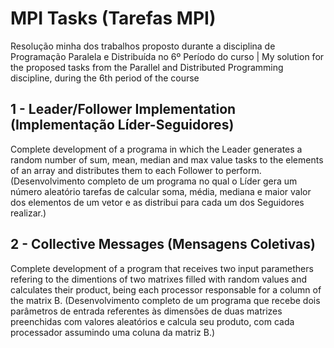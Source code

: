 # MPI Tasks (Tarefas MPI)
Resolução minha dos trabalhos proposto durante a disciplina de Programação Paralela e Distribuída no 6º Período do curso | My solution for the proposed tasks from the Parallel and Distributed Programming discipline, during the 6th period of the course

## 1 - Leader/Follower Implementation (Implementação Líder-Seguidores)
Complete development of a programa in which the Leader generates a random number of sum, mean, median and max value tasks to the elements of an array and distributes them to each Follower to perform.
(Desenvolvimento completo de um programa no qual o Líder gera um número aleatório tarefas de calcular soma, média, mediana e maior valor dos elementos de um vetor e as distribui para cada um dos Seguidores realizar.)

## 2 - Collective Messages (Mensagens Coletivas)
Complete development of a program that receives two input paramethers refering to the dimentions of two matrixes filled with random values and calculates their product, being each processor responsable for a column of the matrix B.
(Desenvolvimento completo de um programa que recebe dois parâmetros de entrada referentes às dimensões de duas matrizes preenchidas com valores aleatórios e calcula seu produto, com cada processador assumindo uma coluna da matriz B.)